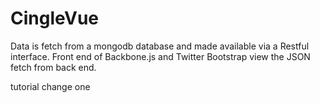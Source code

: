 CingleVue
=========
Data is fetch from a mongodb database and made available via a Restful interface. Front end of Backbone.js 
and Twitter Bootstrap view the JSON fetch from back end.

tutorial change one
